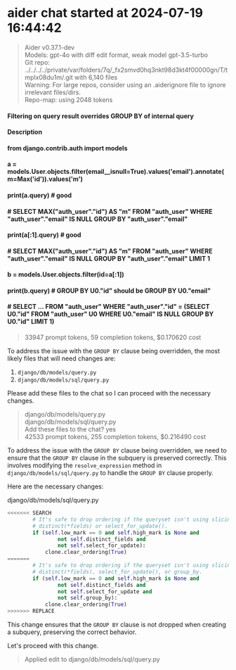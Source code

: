 
# aider chat started at 2024-07-19 16:44:42

> Aider v0.37.1-dev  
> Models: gpt-4o with diff edit format, weak model gpt-3.5-turbo  
> Git repo: ../../../../private/var/folders/7q/_fx2smvd0hq3nkt98d3kt4f00000gn/T/tmplx08du1m/.git with 6,140 files  
> Warning: For large repos, consider using an .aiderignore file to ignore irrelevant files/dirs.  
> Repo-map: using 2048 tokens  

#### Filtering on query result overrides GROUP BY of internal query  
#### Description  
#### 	  
#### from django.contrib.auth import models  
#### a = models.User.objects.filter(email__isnull=True).values('email').annotate(m=Max('id')).values('m')  
#### print(a.query) # good  
#### # SELECT MAX("auth_user"."id") AS "m" FROM "auth_user" WHERE "auth_user"."email" IS NULL GROUP BY "auth_user"."email"  
#### print(a[:1].query) # good  
#### # SELECT MAX("auth_user"."id") AS "m" FROM "auth_user" WHERE "auth_user"."email" IS NULL GROUP BY "auth_user"."email" LIMIT 1  
#### b = models.User.objects.filter(id=a[:1])  
#### print(b.query) # GROUP BY U0."id" should be GROUP BY U0."email"  
#### # SELECT ... FROM "auth_user" WHERE "auth_user"."id" = (SELECT U0."id" FROM "auth_user" U0 WHERE U0."email" IS NULL GROUP BY U0."id" LIMIT 1)  
> 33947 prompt tokens, 59 completion tokens, $0.170620 cost  

To address the issue with the `GROUP BY` clause being overridden, the most likely files that will need changes are:

1. `django/db/models/query.py`
2. `django/db/models/sql/query.py`

Please add these files to the chat so I can proceed with the necessary changes.

> django/db/models/query.py  
> django/db/models/sql/query.py  
> Add these files to the chat? yes  
> 42533 prompt tokens, 255 completion tokens, $0.216490 cost  

To address the issue with the `GROUP BY` clause being overridden, we need to ensure that the `GROUP BY` clause in the subquery is preserved correctly. This involves modifying the `resolve_expression` method in `django/db/models/sql/query.py` to handle the `GROUP BY` clause properly.

Here are the necessary changes:

django/db/models/sql/query.py
```python
<<<<<<< SEARCH
        # It's safe to drop ordering if the queryset isn't using slicing,
        # distinct(*fields) or select_for_update().
        if (self.low_mark == 0 and self.high_mark is None and
                not self.distinct_fields and
                not self.select_for_update):
            clone.clear_ordering(True)
=======
        # It's safe to drop ordering if the queryset isn't using slicing,
        # distinct(*fields), select_for_update(), or group_by.
        if (self.low_mark == 0 and self.high_mark is None and
                not self.distinct_fields and
                not self.select_for_update and
                not self.group_by):
            clone.clear_ordering(True)
>>>>>>> REPLACE
```

This change ensures that the `GROUP BY` clause is not dropped when creating a subquery, preserving the correct behavior.

Let's proceed with this change.

> Applied edit to django/db/models/sql/query.py  
